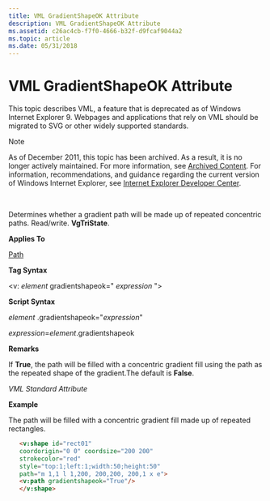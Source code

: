 ```yaml
---
title: VML GradientShapeOK Attribute
description: VML GradientShapeOK Attribute
ms.assetid: c26ac4cb-f7f0-4666-b32f-d9fcaf9044a2
ms.topic: article
ms.date: 05/31/2018
---
```


# VML GradientShapeOK Attribute

This topic describes VML, a feature that is deprecated as of Windows Internet Explorer 9. Webpages and applications that rely on VML should be migrated to SVG or other widely supported standards.

> [!Note]  
> As of December 2011, this topic has been archived. As a result, it is no longer actively maintained. For more information, see [Archived Content](https://docs.microsoft.com/previous-versions/windows/internet-explorer/ie-developer/). For information, recommendations, and guidance regarding the current version of Windows Internet Explorer, see [Internet Explorer Developer Center](https://go.microsoft.com/fwlink/p/?linkid=204313).

 

Determines whether a gradient path will be made up of repeated concentric paths. Read/write. **VgTriState**.

**Applies To**

[Path](msdn-online-vml-path-element.md)

**Tag Syntax**

<v: *element* gradientshapeok=" *expression* ">

**Script Syntax**

*element* .gradientshapeok="*expression*"

*expression*=*element*.gradientshapeok

**Remarks**

If **True**, the path will be filled with a concentric gradient fill using the path as the repeated shape of the gradient.The default is **False**.

*VML Standard Attribute*

**Example**

The path will be filled with a concentric gradient fill made up of repeated rectangles.


```HTML
   <v:shape id="rect01"
   coordorigin="0 0" coordsize="200 200"
   strokecolor="red"
   style="top:1;left:1;width:50;height:50"
   path="m 1,1 l 1,200, 200,200, 200,1 x e">
   <v:path gradientshapeok="True"/>
   </v:shape>
```



 

 




